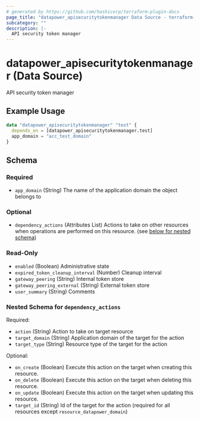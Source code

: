 ```yaml
---
# generated by https://github.com/hashicorp/terraform-plugin-docs
page_title: "datapower_apisecuritytokenmanager Data Source - terraform-provider-datapower"
subcategory: ""
description: |-
  API security token manager
---
```


# datapower_apisecuritytokenmanager (Data Source)

API security token manager

## Example Usage

```terraform
data "datapower_apisecuritytokenmanager" "test" {
  depends_on = [datapower_apisecuritytokenmanager.test]
  app_domain = "acc_test_domain"
}
```

<!-- schema generated by tfplugindocs -->
## Schema

### Required

- `app_domain` (String) The name of the application domain the object belongs to

### Optional

- `dependency_actions` (Attributes List) Actions to take on other resources when operations are performed on this resource. (see [below for nested schema](#nestedatt--dependency_actions))

### Read-Only

- `enabled` (Boolean) Administrative state
- `expired_token_cleanup_interval` (Number) Cleanup interval
- `gateway_peering` (String) Internal token store
- `gateway_peering_external` (String) External token store
- `user_summary` (String) Comments

<a id="nestedatt--dependency_actions"></a>
### Nested Schema for `dependency_actions`

Required:

- `action` (String) Action to take on target resource
- `target_domain` (String) Application domain of the target for the action
- `target_type` (String) Resource type of the target for the action

Optional:

- `on_create` (Boolean) Execute this action on the target when creating this resource.
- `on_delete` (Boolean) Execute this action on the target when deleting this resource.
- `on_update` (Boolean) Execute this action on the target when updating this resource.
- `target_id` (String) Id of the target for the action (required for all resources except `resource_datapower_domain`)
